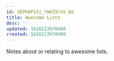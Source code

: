 ```yaml
---
id: XEPK6P1Xj_Ym6Z9lnS_W2
title: Awesome Lists
desc: ''
updated: 1626123970468
created: 1626123970468
---
```


Notes about or relating to awesome lists.
